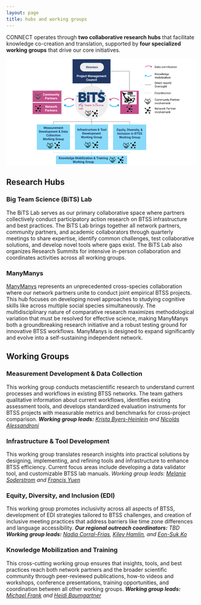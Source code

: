 ```yaml
---
layout: page
title: hubs and working groups
---
```


CONNECT operates through **two collaborative research hubs** that facilitate knowledge co-creation and translation, supported by **four specialized working groups** that drive our core initiatives.

<img src="assets/img/connect-structure.png" />


## Research Hubs

### Big Team Science (BiTS) Lab
The BiTS Lab serves as our primary collaborative space where partners collectively conduct participatory action research on BTSS infrastructure and best practices. The BiTS Lab brings together all network partners, community partners, and academic collaborators through quarterly meetings to share expertise, identify common challenges, test collaborative solutions, and develop novel tools where gaps exist. The BiTS Lab also organizes Research Summits for intensive in-person collaboration and coordinates activities across all working groups.

### ManyManys
[ManyManys](https://manymanys.github.io/) represents an unprecedented cross-species collaboration where our network partners unite to conduct joint empirical BTSS projects. This hub focuses on developing novel approaches to studying cognitive skills like across multiple social species simultaneously. The multidisciplinary nature of comparative research maximizes methodological variation that must be resolved for effective science, making ManyManys both a groundbreaking research initiative and a robust testing ground for innovative BTSS workflows. ManyManys is designed to expand significantly and evolve into a self-sustaining independent network.


## Working Groups

### Measurement Development & Data Collection
This working group conducts metascientific research to understand current processes and workflows in existing BTSS networks. The team gathers qualitative information about current workflows, identifies existing assessment tools, and develops standardized evaluation instruments for BTSS projects with measurable metrics and benchmarks for cross-project comparison.
***Working group leads:** [Krista Byers-Heinlein](mailto:k.byers@concordia.ca) and [Nicolás Alessandroni](mailto:nicolas.alessandroni@concordia.ca)*

### Infrastructure & Tool Development
This working group translates research insights into practical solutions by designing, implementing, and refining tools and infrastructure to enhance BTSS efficiency. Current focus areas include developing a data validator tool, and customizable BTSS lab manuals.
*Working group leads: [Melanie Soderstrom](mailto:melsod@babylanguagelab.org) and [Francis Yuen](mailto:francis.yuen@psych.ubc.ca)*

### Equity, Diversity, and Inclusion (EDI)
This working group promotes inclusivity across all aspects of BTSS, development of EDI strategies tailored to BTSS challenges, and creation of inclusive meeting practices that address barriers like time zone differences and language accessibility.
***Our regional outreach coordinators:** TBD* 
***Working group leads:** [Nadia Corral-Frias](mailto:nadia.corral@unison.mx), [Kiley Hamlin](mailto:kiley.hamlin@psych.ubc.ca), and [Eon-Suk Ko](mailto:eonsuk@gmail.com)*

### Knowledge Mobilization and Training
This cross-cutting working group ensures that insights, tools, and best practices reach both network partners and the broader scientific community through peer-reviewed publications, how-to videos and workshops, conference presentations, training opportunities, and coordination between all other working groups.
***Working group leads:** [Michael Frank](mailto:mcfrank@stanford.edu) and [Heidi Baumgartner](mailto:heidib@manybabies.org)*
